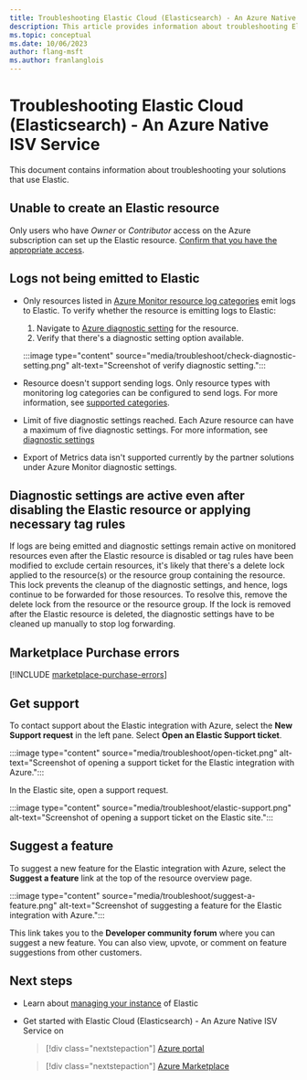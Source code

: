 ```yaml
---
title: Troubleshooting Elastic Cloud (Elasticsearch) - An Azure Native ISV Service
description: This article provides information about troubleshooting Elastic integration with Azure
ms.topic: conceptual
ms.date: 10/06/2023
author: flang-msft
ms.author: franlanglois
---
```


# Troubleshooting Elastic Cloud (Elasticsearch) - An Azure Native ISV Service

This document contains information about troubleshooting your solutions that use Elastic.

## Unable to create an Elastic resource

Only users who have *Owner* or *Contributor* access on the Azure subscription can set up the Elastic resource. [Confirm that you have the appropriate access](../../role-based-access-control/check-access.md).

## Logs not being emitted to Elastic

- Only resources listed in [Azure Monitor resource log categories](../../azure-monitor/essentials/resource-logs-categories.md) emit logs to Elastic. To verify whether the resource is emitting logs to Elastic:

   1. Navigate to [Azure diagnostic setting](../../azure-monitor/essentials/diagnostic-settings.md) for the resource.
   1. Verify that there's a diagnostic setting option available.

   :::image type="content" source="media/troubleshoot/check-diagnostic-setting.png" alt-text="Screenshot of verify diagnostic setting.":::

- Resource doesn't support sending logs. Only resource types with monitoring log categories can be configured to send logs. For more information, see [supported categories](../../azure-monitor/essentials/resource-logs-categories.md).

- Limit of five diagnostic settings reached. Each Azure resource can have a maximum of five diagnostic settings. For more information, see [diagnostic settings](../../azure-monitor/essentials/diagnostic-settings.md?tabs=portal)

- Export of Metrics data isn't supported currently by the partner solutions under Azure Monitor diagnostic settings.

## Diagnostic settings are active even after disabling the Elastic resource or applying necessary tag rules

If logs are being emitted and diagnostic settings remain active on monitored resources even after the Elastic resource is disabled or tag rules have been modified to exclude certain resources, it's likely that there's a delete lock applied to the resource(s) or the resource group containing the resource. This lock prevents the cleanup of the diagnostic settings, and hence, logs continue to be forwarded for those resources. To resolve this, remove the delete lock from the resource or the resource group. If the lock is removed after the Elastic resource is deleted, the diagnostic settings have to be cleaned up manually to stop log forwarding.

## Marketplace Purchase errors

[!INCLUDE [marketplace-purchase-errors](../includes/marketplace-purchase-errors.md)]

## Get support

To contact support about the Elastic integration with Azure, select the **New Support request** in the left pane. Select **Open an Elastic Support ticket**.

:::image type="content" source="media/troubleshoot/open-ticket.png" alt-text="Screenshot of opening a support ticket for the Elastic integration with Azure.":::

In the Elastic site, open a support request.

:::image type="content" source="media/troubleshoot/elastic-support.png" alt-text="Screenshot of opening a support ticket on the Elastic site.":::

## Suggest a feature

To suggest a new feature for the Elastic integration with Azure, select the **Suggest a feature** link at the top of the resource overview page.

:::image type="content" source="media/troubleshoot/suggest-a-feature.png" alt-text="Screenshot of suggesting a feature for the Elastic integration with Azure.":::

This link takes you to the **Developer community forum** where you can suggest a new feature. You can also view, upvote, or comment on feature suggestions from other customers.

## Next steps

- Learn about [managing your instance](manage.md) of Elastic
- Get started with Elastic Cloud (Elasticsearch) - An Azure Native ISV Service on

    > [!div class="nextstepaction"]
    > [Azure portal](https://portal.azure.com/#view/HubsExtension/BrowseResource/resourceType/Microsoft.Elastic%2Fmonitors)

    > [!div class="nextstepaction"]
    > [Azure Marketplace](https://azuremarketplace.microsoft.com/marketplace/apps/elastic.ec-azure-pp?tab=Overview)
